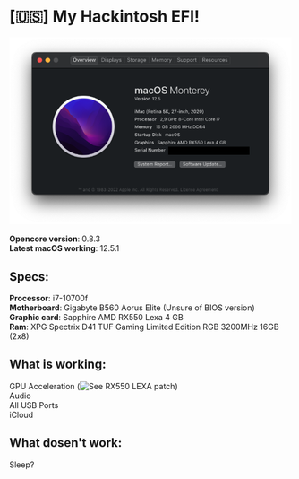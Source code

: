 # [🇺🇸] My Hackintosh EFI!

![About](https://raw.githubusercontent.com/ina-lol/B560-Elite-Hackintosh-EFI/main/Images/Screen%20Shot%202022-07-26%20at%2023.44.13.png)

**Opencore version**: 0.8.3<br>
**Latest macOS working**: 12.5.1

## Specs:

**Processor**: i7-10700f<br>
**Motherboard**: Gigabyte B560 Aorus Elite (Unsure of BIOS version)<br>
**Graphic card**: Sapphire AMD RX550 Lexa 4 GB<br>
**Ram**: XPG Spectrix D41 TUF Gaming Limited Edition RGB 3200MHz 16GB (2x8)<br>

## What is working:

GPU Acceleration (![See RX550 LEXA patch]())<br>
Audio<br>
All USB Ports<br>
iCloud<br>

## What dosen't work:

Sleep?

